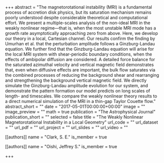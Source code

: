 +++
abstract = "The magnetorotational instability (MRI) is a fundamental process of accretion disk physics, but its saturation mechanism remains poorly understood despite considerable theoretical and computational effort. We present a multiple-scales analysis of the non-ideal MRI in the weakly nonlinear regime—that is, when the most unstable MRI mode has a growth rate asymptotically approaching zero from above. Here, we develop our theory in a local, Cartesian channel. Our results confirm the finding by Umurhan et al. that the perturbation amplitude follows a Ginzburg-Landau equation. We further find that the Ginzburg-Landau equation will arise for the local MRI system with shear-periodic boundary conditions, when the effects of ambipolar diffusion are considered. A detailed force balance for the saturated azimuthal velocity and vertical magnetic field demonstrates that, even when diffusive effects are important, the bulk flow saturates via the combined processes of reducing the background shear and rearranging and strengthening the background vertical magnetic field. We directly simulate the Ginzburg-Landau amplitude evolution for our system, and demonstrate the pattern formation our model predicts on long scales of length- and timescales. We compare the weakly nonlinear theory results to a direct numerical simulation of the MRI in a thin-gap Taylor Couette flow."
abstract_short = ""
date = "2017-05-01T00:00:00+00:00"
image = ""
image_preview = ""
math = true
publication = "The Astrophysical Journal"
publication_short = ""
selected = false
title = "The Weakly Nonlinear Magnetorotational Instability in a Local Geometry"
url_code = ""
url_dataset = ""
url_pdf = ""
url_project = ""
url_slides = ""
url_video = ""



[[authors]]
    name = "Clark, S. E."
    is_member = true


[[authors]]
    name = "Oishi, Jeffrey S."
    is_member = true

+++
 